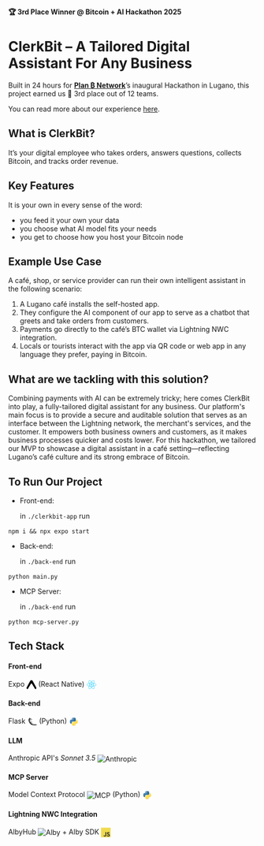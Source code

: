 
**🏆 3rd Place Winner @ Bitcoin + AI Hackathon 2025**

# ClerkBit – A Tailored Digital Assistant For Any Business

Built in 24 hours for [**Plan ₿ Network**](https://planb.network/en)’s inaugural Hackathon in Lugano, this project earned us 🥉 3rd place out of 12 teams.

You can read more about our experience <a target="_blank" href="https://www.tio.ch/newsblog/lugano-s-plan-/1857066/lugano-network-bitcoin-plan-soluzioni-hackathon-lido">here</a>.

## What is ClerkBit?
It’s your digital employee who takes orders, answers questions, collects Bitcoin, and tracks order revenue.

## Key Features
It is your own in every sense of the word:
- you feed it your own your data
- you choose what AI model fits your needs
- you get to choose how you host your Bitcoin node

## Example Use Case
A café, shop, or service provider can run their own intelligent assistant in the following scenario:
1. A Lugano café installs the self-hosted app.
2. They configure the AI component of our app to serve as a chatbot that greets and take orders from customers.
3. Payments go directly to the café’s BTC wallet via Lightning NWC integration.
4. Locals or tourists interact with the app via QR code or web app in any language they prefer, paying in Bitcoin.

## What are we tackling with this solution?
Combining payments with AI can be extremely tricky; here comes ClerkBit into play, a fully-tailored digital assistant for any business. Our platform's main focus is to provide a secure and auditable solution that serves as an interface between the Lightning network, the merchant's services, and the customer. It empowers both business owners and customers, as it makes business processes quicker and costs lower. For this hackathon, we tailored our MVP to showcase a digital assistant in a café setting—reflecting Lugano’s café culture and its strong embrace of Bitcoin.

## To Run Our Project
- Front-end: 
  
  in `./clerkbit-app` run
```
npm i && npx expo start
```
- Back-end:
  
  in `./back-end` run
```
python main.py
```
- MCP Server:
  
  in `./back-end` run
```
python mcp-server.py
```

## Tech Stack
#### Front-end
Expo 
<img src="https://raw.githubusercontent.com/devicons/devicon/master/icons/expo/expo-original.svg" style="vertical-align: middle;" alt="Expo" width="20" height="20"/> (React Native)
<img src="https://raw.githubusercontent.com/devicons/devicon/master/icons/react/react-original.svg" style="vertical-align: middle;" alt="React Native" width="20" height="20"/>

#### Back-end
Flask
<img src="https://raw.githubusercontent.com/devicons/devicon/master/icons/flask/flask-original.svg" style="vertical-align: middle;" alt="Flask" width="20" height="20"/> (Python)
<img src="https://raw.githubusercontent.com/devicons/devicon/master/icons/python/python-original.svg" style="vertical-align: middle;" alt="Python" width="20" height="20"/>

#### LLM

Anthropic API's *Sonnet 3.5*
<img src="https://cdn.simpleicons.org/anthropic" alt="Anthropic" style="vertical-align: middle;" width="20" height="20"/>

#### MCP Server

Model Context Protocol
<img src="https://mintlify.s3.us-west-1.amazonaws.com/mcp/mcp.png" alt="MCP" style="vertical-align: middle;" width="20" height="20"> (Python)
<img src="https://raw.githubusercontent.com/devicons/devicon/master/icons/python/python-original.svg" style="vertical-align: middle;" alt="Python" width="20" height="20"/>

#### Lightning NWC Integration
AlbyHub
<img src="https://raw.githubusercontent.com/simple-icons/simple-icons/develop/icons/alby.svg" style="vertical-align: middle;" alt="Alby" width="20" height="20"/> + Alby SDK
<img src="https://raw.githubusercontent.com/devicons/devicon/master/icons/javascript/javascript-original.svg" style="vertical-align: middle;" alt="JavaScript" width="20" height="20"/>


